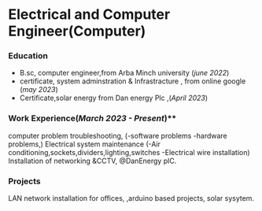 # Electrical and Computer Engineer(Computer)

### Education
- B.sc, computer engineer,from Arba Minch university (_june 2022_)
- certificate, system adminstration & Infrastracture , from online google (_may 2023_)
- Certificate,solar energy from Dan energy Plc ,(_April 2023_)

### Work Experience(_March 2023 - Present_)**
computer problem troubleshooting, 
(-software problems
-hardware problems,)
Electrical system maintenance
(-Air conditioning,sockets,dividers,lighting,switches
-Electrical wire installation)
Installation of networking &CCTV, @DanEnergy plC.
### Projects
LAN network installation for offices, 
,arduino based projects, 
solar sysytem.
